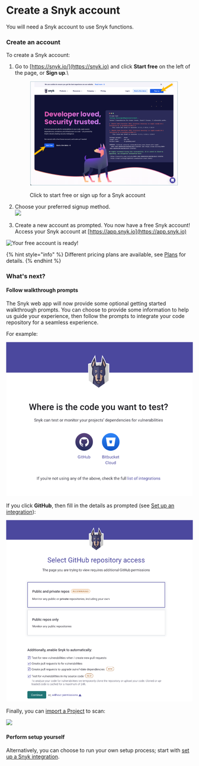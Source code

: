 # Create a Snyk account

You will need a Snyk account to use Snyk functions.

### Create an account

To create a Snyk account:

1.  Go to [https://snyk.io/](https://snyk.io) and click **Start free** on the left of the page, or **Sign up**.\


    <figure><img src="../.gitbook/assets/start-free_signup.png" alt=""><figcaption><p>Click to start free or sign up for a Snyk account</p></figcaption></figure>
2. Choose your preferred signup method.\
   ![](../.gitbook/assets/signin\_method\_10nov2022.png)
3. Create a new account as prompted. You now have a free Snyk account! Access your Snyk account at [https://app.snyk.io](https://app.snyk.io)

![Your free account is ready!](../.gitbook/assets/new\_acct\_created-10nov2022.png)

{% hint style="info" %}
Different pricing plans are available, see [Plans](introducing-snyk/plans.md) for details.
{% endhint %}

### What's next?

#### Follow walkthrough prompts

The Snyk web app will now provide some optional getting started walkthrough prompts. You can choose to provide some information to help us guide your experience, then follow the prompts to integrate your code repository for a seamless experience.

For example:

![](../.gitbook/assets/Wizard1.png)

If you click **GitHub**, then fill in the details as prompted (see [Set up an integration](set-up-an-integration.md)):

![](<../.gitbook/assets/Wizard2 (1).png>)

Finally, you can [import a Project](import-a-project.md) to scan:

![](../.gitbook/assets/add\_project-10nov2022.png)

#### Perform setup yourself

Alternatively, you can choose to run your own setup process; start with [set up a Snyk integration](set-up-an-integration.md).

